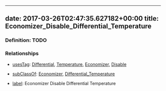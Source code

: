 
---
date: 2017-03-26T02:47:35.627182+00:00
title: Economizer_Disable_Differential_Temperature
---
### Definition: TODO

### Relationships

* [usesTag](https://brickschema.org/schema/1.0/BrickFrame#usesTag): [Differential](https://brickschema.org/schema/1.0/BrickTag#Differential), [Temperature](https://brickschema.org/schema/1.0/BrickTag#Temperature), [Economizer](https://brickschema.org/schema/1.0/BrickTag#Economizer), [Disable](https://brickschema.org/schema/1.0/BrickTag#Disable)

* [subClassOf](http://www.w3.org/2000/01/rdf-schema#subClassOf): [Economizer](https://brickschema.org/schema/1.0/Brick#Economizer), [Differential_Temperature](https://brickschema.org/schema/1.0/Brick#Differential_Temperature)

* [label](http://www.w3.org/2000/01/rdf-schema#label): Economizer Disable Differential Temperature

